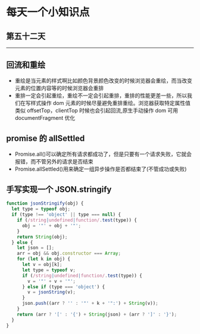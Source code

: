# 每天一个小知识点

## 第五十二天

---

## 回流和重绘

- 重绘是当元素的样式啊比如颜色背景颜色改变的时候浏览器会重绘，而当改变元素的位置内容等的时候浏览器会重排
- 重排一定会引起重绘，重绘不一定会引起重排，重排的性能更差一些，所以我们在写样式操作 dom 元素的时候尽量避免重排重绘。浏览器获取特定属性值类似 offsetTop，clientTop 时候也会引起回流,原生手动操作 dom 可用 documentFragment 优化

## promise 的 allSettled

- Promise.all()可以确定所有请求都成功了，但是只要有一个请求失败，它就会报错，而不管另外的请求是否结束
- Promise.allSettled()用来确定一组异步操作是否都结束了(不管成功或失败)

## 手写实现一个 JSON.stringify

```js
function jsonStringify(obj) {
  let type = typeof obj;
  if (type !== 'object' || type === null) {
    if (/string|undefined|function/.test(type)) {
      obj = '"' + obj + '"';
    }
    return String(obj);
  } else {
    let json = [];
    arr = obj && obj.constructor === Array;
    for (let k in obj) {
      let v = obj[k];
      let type = typeof v;
      if (/string|undefined|function/.test(type)) {
        v = '"' + v + '"';
      } else if (type === 'object') {
        v = jsonString(v);
      }
      json.push((arr ? '' : '"' + k + '":') + String(v));
    }
    return (arr ? '[' : '{') + String(json) + (arr ? ']' : '}');
  }
}
```
